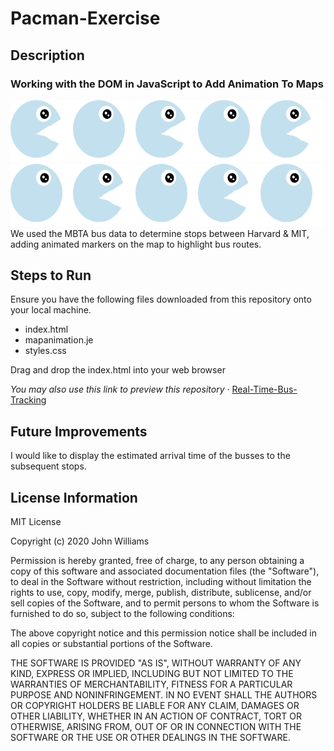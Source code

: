 # Pacman-Exercise
## Description
### Working with the DOM in JavaScript to Add Animation To Maps
<img src= "./images/PacMan1.png" width='100'/><img src= "./images/PacMan2.png" width='100'/><img src= "./images/PacMan1.png" width='100'/><img src= "./images/PacMan2.png" width='100'/><img src= "./images/PacMan1.png" width='100'/><img src= "./images/PacMan2.png" width='100'/><img src= "./images/PacMan1.png" width='100'/><img src= "./images/PacMan2.png" width='100'/><img src= "./images/PacMan1.png" width='100'/><img src= "./images/PacMan2.png" width='100'/>
We used the MBTA bus data to determine stops between Harvard & MIT, adding animated markers on the map to highlight bus routes.

## Steps to Run
Ensure you have the following files downloaded from this repository onto your local machine.
<ul>
  <li>index.html</li>
  <li>mapanimation.je</li>
  <li>styles.css</li>
</ul>
Drag and drop the index.html into your web browser

<i>You may also use this link to preview this repository</i> &middot; <a href="https://jenniferwtam.github.io/Real-Time-Bus-Tracking
" target="__blank">Real-Time-Bus-Tracking</a>

## Future Improvements
I would like to display the estimated arrival time of the busses to the subsequent stops. 

## License Information
MIT License

Copyright (c) 2020 John Williams

Permission is hereby granted, free of charge, to any person obtaining a copy
of this software and associated documentation files (the "Software"), to deal
in the Software without restriction, including without limitation the rights
to use, copy, modify, merge, publish, distribute, sublicense, and/or sell
copies of the Software, and to permit persons to whom the Software is
furnished to do so, subject to the following conditions:

The above copyright notice and this permission notice shall be included in all
copies or substantial portions of the Software.

THE SOFTWARE IS PROVIDED "AS IS", WITHOUT WARRANTY OF ANY KIND, EXPRESS OR
IMPLIED, INCLUDING BUT NOT LIMITED TO THE WARRANTIES OF MERCHANTABILITY,
FITNESS FOR A PARTICULAR PURPOSE AND NONINFRINGEMENT. IN NO EVENT SHALL THE
AUTHORS OR COPYRIGHT HOLDERS BE LIABLE FOR ANY CLAIM, DAMAGES OR OTHER
LIABILITY, WHETHER IN AN ACTION OF CONTRACT, TORT OR OTHERWISE, ARISING FROM,
OUT OF OR IN CONNECTION WITH THE SOFTWARE OR THE USE OR OTHER DEALINGS IN THE
SOFTWARE.
